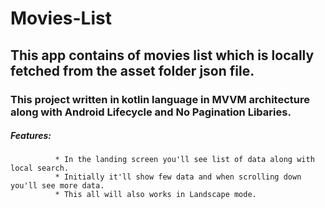# Movies-List
## This app contains of movies list which is locally fetched from the asset folder json file.
### This project written in kotlin language in MVVM architecture along with Android Lifecycle and No Pagination Libaries.
##### Features: 
              * In the landing screen you'll see list of data along with local search.
              * Initially it'll show few data and when scrolling down you'll see more data.
              * This all will also works in Landscape mode.
